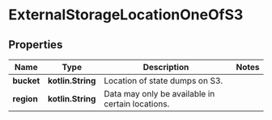 
# ExternalStorageLocationOneOfS3

## Properties
| Name | Type | Description | Notes |
| ------------ | ------------- | ------------- | ------------- |
| **bucket** | **kotlin.String** | Location of state dumps on S3. |  |
| **region** | **kotlin.String** | Data may only be available in certain locations. |  |




